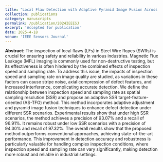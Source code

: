 ```yaml
---
title: "Local Flaw Detection with Adaptive Pyramid Image Fusion Across Spatial Sampling Resolution for SWRs"
collection: publications
category: manuscripts
permalink: /publication/2024IEEESJ
excerpt: 'Accepted for publication'
date: 2025-4-18
venue: 'IEEE Sensors Journal'
---
```

**Abstract**: The inspection of local flaws (LFs) in Steel Wire Ropes (SWRs) is crucial for ensuring safety and reliability in various industries. Magnetic Flux Leakage (MFL) imaging is commonly used for non-destructive testing, but its effectiveness is often hindered by the combined effects of inspection speed and sampling rate. To address this issue, the impacts of inspection speed and sampling rate on image quality are studied, as variations in these factors can cause stripe noise, axial compression of defect features, and increased interference, complicating accurate detection. We define the relationship between inspection speed and sampling rate as spatial sampling resolution (SSR) and propose an adaptive SSR target-feature-oriented (AS-TFO) method. This method incorporates adaptive adjustment and pyramid image fusion techniques to enhance defect detection under different SSR scenarios. Experimental results show that under high SSR scenarios, the method achieves a precision of 93.07% and a recall of 96.91%. It remains robust under low SSR scenarios with a precision of 94.30% and recall of 97.32%. The overall results show that the proposed method outperforms conventional approaches, achieving state-of-the-art performance. This improvement in detection accuracy and robustness is particularly valuable for handling complex inspection conditions, where inspection speed and sampling rate can vary significantly, making detection more robust and reliable in industrial settings. 


